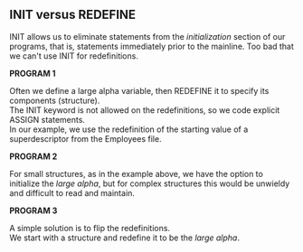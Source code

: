 ## INIT versus REDEFINE

INIT allows us to eliminate statements from the *initialization* section of our programs, that is, statements immediately prior to the mainline. 
Too bad that we can't use INIT for redefinitions.
                                                      
**PROGRAM 1**

Often we define a large alpha variable, then REDEFINE it to specify its components (structure).  
The INIT keyword is not allowed on the redefinitions, so we code explicit ASSIGN statements.  
In our example, we use the redefinition of the starting value of a superdescriptor from the Employees file.

**PROGRAM 2**

For small structures, as in the example above, we have the option to initialize the *large alpha*, but for complex structures this would be unwieldy and difficult to read and maintain.

**PROGRAM 3**

A simple solution is to flip the redefinitions.  
We start with a structure and redefine it to be the *large alpha*.
